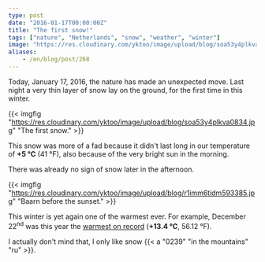 ```yaml
---
type: post
date: "2016-01-17T00:00:00Z"
title: "The first snow!"
tags: ["nature", "Netherlands", "snow", "weather", "winter"]
image: "https://res.cloudinary.com/yktoo/image/upload/blog/soa53y4plkva0834.jpg"
aliases:
    - /en/blog/post/268
---
```


Today, January 17, 2016, the nature has made an unexpected move. Last night a very thin layer of snow lay on the ground, for the first time in this winter.

{{< imgfig "https://res.cloudinary.com/yktoo/image/upload/blog/soa53y4plkva0834.jpg" "The first snow." >}}

<!--more-->

This snow was more of a fad because it didn't last long in our temperature of **+5 °C** (41 °F), also because of the very bright sun in the morning.

There was already no sign of snow later in the afternoon.

{{< imgfig "https://res.cloudinary.com/yktoo/image/upload/blog/r1imm6tidm593385.jpg" "Baarn before the sunset." >}}

This winter is yet again one of the warmest ever. For example, December 22<sup>nd</sup> was this year the [warmest on record](http://nieuws.weeronline.nl/22-december-2015-winter-begint-record-warm/) (**+13.4 °C**, 56.12 °F).

I actually don't mind that, I only like snow {{< a "0239" "in the mountains" "ru" >}}.
